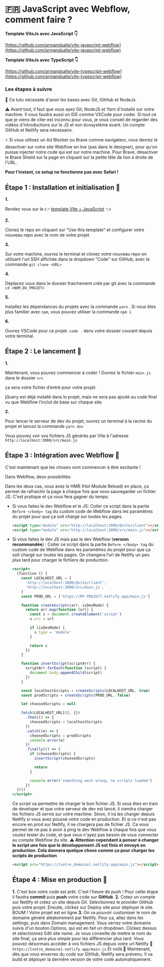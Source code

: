 # 🇫🇷 JavaScript avec Webflow, comment faire ?

**Template ViteJs avec JavaScript 👇**

[https://github.com/armandsalle/vite-javascript-webflow](https://github.com/armandsalle/vite-javascript-webflow)

**Template ViteJs avec TypeScript 👇**

[https://github.com/armandsalle/vite-typescript-webflow](https://github.com/armandsalle/vite-typescript-webflow)

### Les étapes à suivre

📌 Ce tuto nécessite d'avoir les bases avec Git, GitHub et NodeJs.

⚠️ Avant tout, il faut que vous ayez Git, NodeJS et Yarn d'installé sur votre machine. Il vous faudra aussi un IDE comme VSCode pour coder. Si tout ce que je viens de citer est inconnu pour vous, je vous conseil de regarder des vidéos d'introductions sur le JS et son écosystème avant. Un compte GitHub et Netlify sera nécessaire.

⚡ Si vous utilisez un Ad Blocker ou Brave comme navigateur, vous devrez le désactiver sur votre site Webflow en live (pas dans le designer), pour qu'on puisse injecter notre code qui est sur notre machine.
Pour Brave, désactiver le Brave Shield sur la page en cliquant sur la petite tête de lion à droite de l'URL.

**Pour l'instant, ce setup ne fonctionne pas avec Safari !**

## Étape 1 : Installation et initialisation 💽

**1.**

Rendez vous sur le 👉 [template Vite + JavaScript](https://github.com/armandsalle/vite-javascript-webflow) 👈

**2.**

Clonez le repo en cliquant sur "Use this template" et configurer votre nouveau repo avec le nom de votre projet.

**3.**

Sur votre machine, ouvrez le terminal et clonez votre nouveau repo en utilisant l'url SSH affichée dans la dropdown "Code" sur GitHub, avec la commande `git clone <URL>`

**4.**

Déplacez vous dans le dossier fraichement créé par git avec la commande `cd <NOM_DU_PROJET>`

**5.**

Installez les dépendances du projets avec la commande `yarn` . Si vous êtes plus familier avec `npm`, vous pouvez utiliser la commande `npm i`

**6.**

Ouvrez VSCode pour ce projet. `code .` dans votre dossier courant depuis votre terminal.

## Étape 2 : Le lancement 🏏

**1.**

Maintenant, vous pouvez commencer à coder ! Ouvrez le fichier `main.js` dans le dossier `src`

ça sera votre fichier d’entré pour votre projet.

jQuery est déjà installé dans le projet, mais ne sera pas ajouté au code final vu que Webflow l’inclut de base sur chaque site.

**2.**

Pour lancer le serveur de dev du projet, ouvrez un terminal à la racine du projet et lancez la commande `yarn dev`

Vous pouvez voir vos fichiers JS générés par Vite à l'adresse `http://localhost:3000/src/main.js`

## Étape 3 : Intégration avec Webflow 📝

C'est maintenant que les choses vont commencer à être excitante !

Dans Webflow, deux possibilités:

Dans les deux cas, vous avez le HMR (Hot Module Reload) en place, ça permet de rafraichir la page à chaque fois que vous sauvegarder un fichier JS. C'est pratique et ça vous fera gagner du temps.

- Si vous faites le dev Webflow et le JS:
  Coller ce script dans la partie `Before </body> tag` du custom code de Webflow dans les paramètres du projet pour que ça soit chargé sur toutes les pages.
  ```html
  <script type="module" src="http://localhost:3000/@vite/client"></script>
  <script type="module" src="http://localhost:3000/src/main.js"></script>
  ```
- Si vous faites le dev JS mais pas le dev Webflow (**version recommandée**) :
  Coller ce script dans la partie `Before </body> tag` du custom code de Webflow dans les paramètres du projet pour que ça soit chargé sur toutes les pages. On changera l’url de Netlify un peu plus tard pour charger le fichiers de production.

  ```jsx
  <script>
    (function () {
      const LOCALHOST_URL = [
        'http://localhost:3000/@vite/client',
        'http://localhost:3000/src/main.js',
      ]
      const PROD_URL = ['https://MY-PROJECT.netlify.app/main.js']

      function createScripts(arr, isDevMode) {
        return arr.map(function (url) {
          const s = document.createElement('script')
          s.src = url

          if (isDevMode) {
            s.type = 'module'
          }

          return s
        })
      }

      function insertScript(scriptArr) {
        scriptArr.forEach(function (script) {
          document.body.appendChild(script)
        })
      }

      const localhostScripts = createScripts(LOCALHOST_URL, true)
      const prodScripts = createScripts(PROD_URL, false)

      let choosedScripts = null

      fetch(LOCALHOST_URL[0], {})
        .then(() => {
          choosedScripts = localhostScripts
        })
        .catch((e) => {
          choosedScripts = prodScripts
          console.error(e)
        })
        .finally(() => {
          if (choosedScripts) {
            insertScript(choosedScripts)

            return
          }

          console.error('something went wrong, no scripts loaded')
        })
    })()
  </script>
  ```

  Ce script va permettre de charger le bon fichier JS. Si vous êtes en train de developer et que votre serveur de dev est lancé, il viendra charger les fichiers JS servis sur votre machine. Sinon, il ira les charger depuis Netlify si vous avez poussé votre code en production. Et si ce n'est pas encore en prod sur Netlify, il ne chargera pas de fichier JS.
  Ca vous permet de ne pas à avoir à ping le dev Webflow à chaque fois que vous voulez tester du code, et que vous n'ayez pas besoin de vous connecter au compte Webflow du site.
  ⚠️ **Attention cependant à penser à changer le script une fois que le développement JS est finis et envoyé en production. Cela donnera quelque chose comme ça pour charger les scripts de production**

  ```html
  <script src="https://[votre_domaine].netlify.app/main.js"></script>
  ```

  ## Étape 4 : Mise en production 🚀

  **1.**
  C'est bon votre code est prêt. C'est l'heure de push !
  Pour cette étape il faudra **commit** puis **push** votre code sur **GitHub**.
  **2.**
  Créez un compte sur Netlify et créez un site depuis Git. Sélectionnez le provider GitHub puis votre projet. Ensuite, clickez sur Deploy site pour déployer le site.
  BOUM ! Votre projet est en ligne
  **3.**
  On va pouvoir customiser le nom de domaine généré aléatoirement par Netlify. Pour ça, allez dans les settings, puis dans Domain management. Vous verrez votre domaine suivis d'un bouton Options, qui est en fait un dropdown. Clickez dessus et sélectionnez Edit site name.
  Je vous conseille de mettre le nom du site final, ça sera plus simple pour les différencier plus tard.
  Vous pouvez désormais accéder à vos fichiers JS depuis votre url Netlify 🙌
  `https://[votre_domaine].netlify.app/main.js`
  Et voilà 👾
  Maintenant, dès que vous enverrez du code sur GitHub, Netlify sera prévenu. Il va build et déployer la dernière version de votre code automatiquement.
